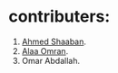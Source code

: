 # contributers:
1. [Ahmed Shaaban](https://github.com/AhmedShaaban11).
2. [Alaa Omran](https://github.com/lolooppo).
3. Omar Abdallah.
